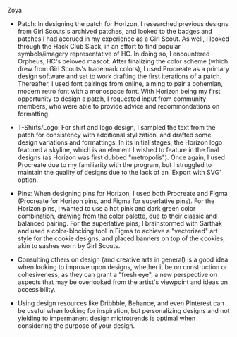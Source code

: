 Zoya
- Patch: In designing the patch for Horizon, I researched previous designs from Girl Scouts's archived patches, and looked to the badges and patches I had accrued in my experience as a Girl Scout. As well, I looked through the Hack Club Slack, in an effort to find popular symbols/imagery representative of HC. In doing so, I encountered Orpheus, HC's beloved mascot. After finalizing the color scheme (which drew from Girl Scouts's trademark colors), I used Procreate as a primary design software and set to work drafting the first iterations of a patch. Thereafter, I used font pairings from online, aiming to pair a bohemian, modern retro font with a monospace font. With Horizon being my first opportunity to design a patch, I requested input from community members, who were able to provide advice and recommondations on formatting.
- T-Shirts/Logo: For shirt and logo design, I sampled the text from the patch for consistency with additional stylization, and drafted some design variations and formattings. In its initial stages, the Horizon logo featured a skyline, which is an element I wished to feature in the final designs (as Horizon was first dubbed "metropolis"). Once again, I used Procreate due to my familiarity with the program, but I struggled to maintain the quality of designs due to the lack of an 'Export with SVG' option.
- Pins: When designing pins for Horizon, I used both Procreate and Figma (Procreate for Horizon pins, and Figma for superlative pins). For the Horizon pins, I wanted to use a hot pink and dark green color combination, drawing from the color palette, due to their classic and balanced pairing. For the superlative pins, I brainstormed with Sarthak and used a color-blocking tool in Figma to achieve a "vectorized" art style for the cookie designs, and placed banners on top of the cookies, akin to sashes worn by Girl Scouts. 

- Consulting others on design (and creative arts in general) is a good idea when looking to improve upon designs, whether it be on construction or cohesiveness, as they can grant a "fresh eye", a new perspective on aspects that may be overlooked from the artist's viewpoint and ideas on accessibility. 
- Using design resources like Dribbble, Behance, and even Pinterest can be useful when looking for inspiration, but personalizing designs and not yielding to impermanent design mictrotrends is optimal when considering the purpose of your design.

